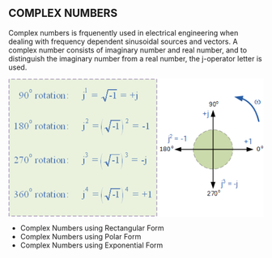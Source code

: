 ## COMPLEX NUMBERS

Complex numbers is frquenently used in electrical engineering when dealing with frequency dependent sinusoidal sources and vectors. 
A complex number consists of imaginary number and real number, and to distinguish the imaginary number from a real number, the j-operator letter is used.


<img src="https://github.com/whentea/images/blob/master/vector_rotation.gif" align="center" width="600">

* Complex Numbers using Rectangular Form
* Complex Numbers using Polar Form
* Complex Numbers using Exponential Form